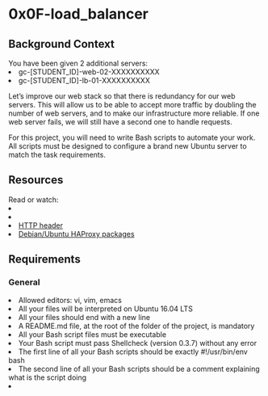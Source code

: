 <h1>0x0F-load_balancer</h1>

<h2>Background Context</h2>
You have been given 2 additional servers:
<lu>
<li>gc-[STUDENT_ID]-web-02-XXXXXXXXXX</li>
<li>gc-[STUDENT_ID]-lb-01-XXXXXXXXXX</li>
</lu>
<p>Let’s improve our web stack so that there is redundancy for our web servers. This will allow us to be able to accept more traffic by doubling the number of web servers, and to make our infrastructure more reliable. If one web server fails, we will still have a second one to handle requests.</p>

<p>For this project, you will need to write Bash scripts to automate your work. All scripts must be designed to configure a brand new Ubuntu server to match the task requirements.</p>

<h2>Resources</h2>
Read or watch:
<lu>
<li><a href="https://www.digitalocean.com/community/tutorials/an-introduction-to-haproxy-and-load-balancing-concepts"Introduction to load-balancing and HAproxy</a><li>
<li><a href="https://www.techopedia.com/definition/27178/http-header">HTTP header</a></li>
<li><a href="https://haproxy.debian.net/">Debian/Ubuntu HAProxy packages</a></li>

<h2>Requirements</h2>
<h3>General</h3>
<lu>
<li>Allowed editors: vi, vim, emacs</li>
<li>All your files will be interpreted on Ubuntu 16.04 LTS</li>
<li>All your files should end with a new line</li>
<li>A README.md file, at the root of the folder of the project, is mandatory</li>
<li>All your Bash script files must be executable</li>
<li>Your Bash script must pass Shellcheck (version 0.3.7) without any error</li>
<li>The first line of all your Bash scripts should be exactly #!/usr/bin/env bash</li>
<li>The second line of all your Bash scripts should be a comment explaining what is the script doing<li>
